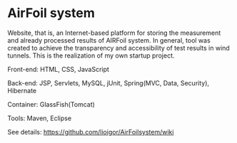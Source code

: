 # AirFoil system

Website, that is, an Internet-based platform for storing the measurement and already processed results of AIRFoil system. In general, tool was created to achieve the transparency and accessibility of test results in wind tunnels.
This is the realization of my own startup project. 

Front-end: HTML, CSS, JavaScript 

Back-end: JSP, Servlets, MySQL, jUnit, Spring(MVC, Data, Security), Hibernate

Container: GlassFish(Tomcat)

Tools: Maven, Eclipse

See details: https://github.com/lioigor/AirFoilsystem/wiki
